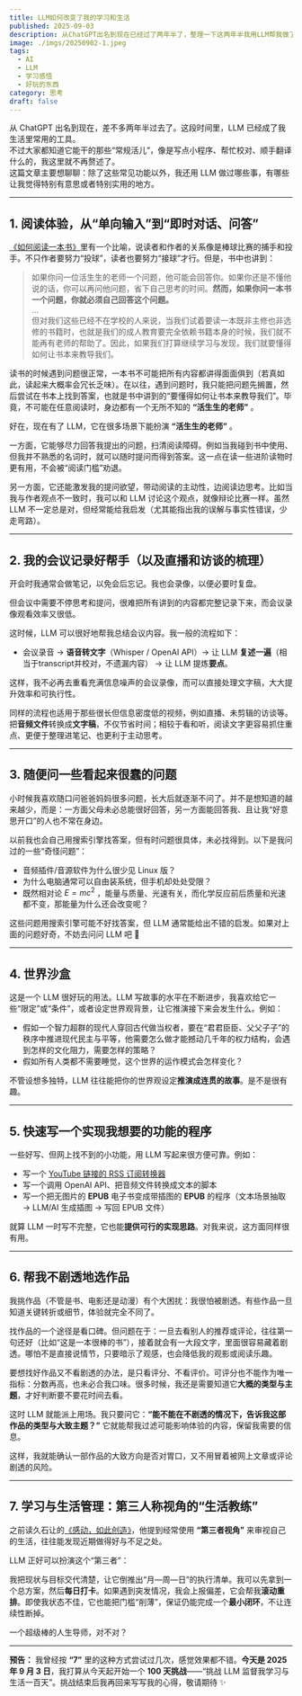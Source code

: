 ```yaml
---
title: LLM如何改变了我的学习和生活
published: 2025-09-03
description: 从ChatGPT出名到现在已经过了两年半了，整理一下这两年半我用LLM帮我做了哪些事。
image: ./imgs/20250902-1.jpeg
tags:
  - AI
  - LLM
  - 学习感悟
  - 好玩的东西
category: 思考
draft: false
---
```

从 ChatGPT 出名到现在，差不多两年半过去了。这段时间里，LLM 已经成了我生活里常用的工具。  
不过大家都知道它能干的那些“常规活儿”，像是写点小程序、帮忙校对、顺手翻译什么的，我这里就不再赘述了。  
这篇文章主要想聊聊：除了这些常见功能以外，我还用 LLM 做过哪些事，有哪些让我觉得特别有意思或者特别实用的地方。

---
## 1. 阅读体验，从“单向输入”到“即时对话、问答”

[《如何阅读一本书》](https://zh.wikipedia.org/zh-hans/%E5%A6%82%E4%BD%95%E9%96%B1%E8%AE%80%E4%B8%80%E6%9C%AC%E6%9B%B8)里有一个比喻，说读者和作者的关系像是棒球比赛的捕手和投手。不只作者要努力“投球”，读者也要努力“接球”才行。但是，书中也讲到：

> 如果你问一位活生生的老师一个问题，他可能会回答你。如果你还是不懂他说的话，你可以再问他问题，省下自己思考的时间。**然而，如果你问一本书一个问题，你就必须自己回答这个问题。**  
> ...  
> 但对我们这些已经不在学校的人来说，当我们试着要读一本既非主修也非选修的书籍时，也就是我们的成人教育要完全依赖书籍本身的时候，我们就不能再有老师的帮助了。因此，如果我们打算继续学习与发现，我们就要懂得如何让书本来教导我们。

读书的时候遇到问题很正常，一本书不可能把所有内容都讲得面面俱到（若真如此，读起来大概率会冗长乏味）。在以往，遇到问题时，我只能把问题先搁置，然后尝试在书本上找到答案，也就是书中讲到的“要懂得如何让书本来教导我们”。毕竟，不可能在任意阅读时，身边都有一个无所不知的 **“活生生的老师”** 。

好在，现在有了 LLM，它在很多场景下能扮演 **“活生生的老师”** 。

一方面，它能够尽力回答我提出的问题，扫清阅读障碍。例如当我碰到书中使用、但我并不熟悉的名词时，就可以随时提问而得到答案。这一点在读一些进阶读物时更有用，不会被“阅读门槛”劝退。

另一方面，它还能激发我的提问欲望，带动阅读的主动性，边阅读边思考。比如当我与作者观点不一致时，我可以和 LLM 讨论这个观点，就像辩论比赛一样。虽然 LLM 不一定总是对，但经常能给我启发（尤其能指出我的误解与事实性错误，少走弯路）。

---
## 2. 我的会议记录好帮手（以及直播和访谈的梳理）

开会时我通常会做笔记，以免会后忘记。我也会录像，以便必要时复盘。

但会议中需要不停思考和提问，很难把所有讲到的内容都完整记录下来，而会议录像观看效率又很低。

这时候，LLM 可以很好地帮我总结会议内容。我一般的流程如下：

- 会议录音 → **语音转文字**（Whisper / OpenAI API）→ 让 LLM **复述一遍**（相当于transcript并校对，不遗漏内容） → 让 LLM 提炼**要点**。

这样，我不必再去重看充满信息噪声的会议录像，而可以直接处理文字稿，大大提升效率和可执行性。

同样的流程也适用于那些很长但信息密度低的视频，例如直播、未剪辑的访谈等。把**音频文件**转换成**文字稿**，不仅节省时间；相较于看和听，阅读文字更容易抓住重点、更便于整理进笔记、也更利于主动思考。

---
## 3. 随便问一些看起来很蠢的问题

小时候我喜欢随口问爸爸妈妈很多问题，长大后就逐渐不问了。并不是想知道的越来越少，而是：一方面父母未必总能很好回答，另一方面能回答我、且让我“好意思开口”的人也不常在身边。

以前我也会自己用搜索引擎找答案，但有时问题很具体，未必找得到。以下是我问过的一些“奇怪问题”：

- 音频插件/音源软件为什么很少见 Linux 版？
- 为什么电脑通常可以自由装系统，但手机却处处受限？
- 既然相对论 $E=mc^2$ ，能量与质量、光速有关，而化学反应前后质量和光速都不变，那能量为什么还会改变呢？

这些问题用搜索引擎可能不好找答案，但 LLM 通常能给出不错的启发。如果对上面的问题好奇，不妨去问问 LLM 吧 🤣

---
## 4. 世界沙盒

这是一个 LLM 很好玩的用法。LLM 写故事的水平在不断进步，我喜欢给它一些“限定”或“条件”，或者设定世界观背景，让它推演接下来会发生什么。例如：

- 假如一个智力超群的现代人穿回古代做当权者，要在“君君臣臣、父父子子”的秩序中推进现代民主与平等，他需要怎么做才能撼动几千年的权力结构，会遇到怎样的文化阻力，需要怎样的策略？
- 假如所有人类都不需要睡觉，这个世界的运作模式会怎样变化？

不管设想多独特，LLM 往往能把你的世界观设定**推演成连贯的故事**。是不是很有趣。

---
## 5. 快速写一个实现我想要的功能的程序

一些好写、但网上找不到的小功能，用 LLM 写起来很方便可靠。例如：

- 写一个 [YouTube 链接的 RSS 订阅转换器](https://tools.yuuz.blog/youtube-rss-converter.html)
- 写一个调用 OpenAI API、把音频文件转换成文本的脚本
- 写一个把无图片的 **EPUB** 电子书变成带插图的 **EPUB** 的程序（文本场景抽取 → LLM/AI 生成插图 → 写回 EPUB 文件）

就算 LLM 一时写不完整，它也能**提供可行的实现思路**。对我来说，这方面同样很有用。

---
## 6. 帮我不剧透地选作品

我挑作品（不管是书、电影还是动漫）有个大困扰：我很怕被剧透。有些作品一旦知道关键转折或细节，体验就完全不同了。

找作品的一个途径是看口碑。但问题在于：一旦去看别人的推荐或评论，往往第一句还好（比如“这是一本很棒的书”），接着就会有一大段文字，里面很容易藏着剧透。哪怕不是直接说情节，只要暗示了观感，也会降低我的观影或阅读乐趣。

要想找好作品又不看剧透的办法，是只看评分、不看评价。可评分也不能作为唯一指标：分数再高，也未必合我口味。很多时候，我还是需要知道它**大概的类型与主题**，才好判断要不要花时间去看。

这时 LLM 就能派上用场。我只要问它：**“能不能在不剧透的情况下，告诉我这部作品的类型与大致主题？”** 它就能帮我过滤可能影响体验的内容，保留我需要的信息。

这样，我就能确认一部作品的大致方向是否对胃口，又不用冒着被网上文章或评论剧透的风险。

---
## 7. 学习与生活管理：第三人称视角的“生活教练”

之前读久石让的[《感动，如此创造》](https://www.amazon.com/%E6%84%9F%E5%8A%A8%E5%A6%82%E6%AD%A4%E5%88%9B%E9%80%A0-%E7%B2%BE-%E6%97%A5-%E4%B9%85%E7%9F%B3%E8%AE%A9-%E4%BD%95%E5%90%AF%E5%AE%8F/dp/B06ZZ7GDBQ)，他提到经常使用 **“第三者视角”** 来审视自己的生活，往往能发现近期做得好与不足之处。

LLM 正好可以扮演这个“第三者”：

我把现状与目标交代清楚，让它倒推出“月—周—日”的执行清单。我可以先拿到一个总方案，然后**每日打卡**。如果遇到突发情况，我会上报偏差，它会帮我**滚动重排**。即使我状态不佳，它也能把门槛“削薄”，保证仍能完成一个**最小闭环**，不让连续性断掉。

一个超级棒的人生导师，对不对？

---

**预告：** 我曾经按 **“7”** 里的这种方式尝试过几次，感觉效果都不错。**今天是 2025 年 9 月 3 日**，我打算从今天起开始一个 **100 天挑战**——“挑战 LLM 监督我学习与生活一百天”。挑战结束后我再回来写写我的心得，敬请期待 ✨

